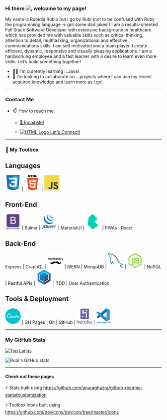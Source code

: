 ### Hi there <img src="https://media.tenor.com/images/3b388fe03da271d2674faf85eb7c3fcd/tenor.gif" width="50px">, welcome to my page!

My name is Rubidia Rubio but I go by Rubi (not to be confused with Ruby the programming language -> got some dad jokes!) I am a results-oriented Full Stack Software Developer with extensive background in healthcare which has provided me with valuable skills such as critical thinking, attention to detail, multitasking, organizational and effective communications skills. I am self motivated and a team player. I create efficient, dynamic, responsive and visually pleasing applications. I am a hardworking employee and a fast learner with a desire to learn even more skills. Let’s build something together!

- 👩‍💻 I’m currently learning ...Java!
- 💞️ I’m looking to collaborate on ...projects where I can use my recent acquired knowledge and learn more as I go! 

---

### Contact Me

- 📫 How to reach me:  
     * <a href="mailto:w.rubidia.rubio@gmail.com" target="_blank" rel="noopener noreferrer">📧 Email Me!</a>
            
     * <a href='https://linkedin.com/in/rubidia-rubio-in/' target="_blank" rel="noopener noreferrer">
        <img src="https://icons-for-free.com/iconfiles/png/512/linked+linkedin+logo+social+icon-1320191784782940875.png" alt="HTML Logo" width="50"> Let's Connect!</a>

---

### 🧰 My Toolbox
        
## Languages
<img src="https://github.com/devicons/devicon/blob/master/icons/css3/css3-original.svg" alt="CSS Logo" width="50" height="50"> | <img src="https://github.com/devicons/devicon/blob/master/icons/html5/html5-original-wordmark.svg" alt="HTML Logo" width="50" height="50"> | <img src="https://github.com/devicons/devicon/blob/master/icons/javascript/javascript-original.svg" alt="JavaScript Logo" width="50" height="50">
        
## Front-End
<img src="https://github.com/devicons/devicon/blob/master/icons/bootstrap/bootstrap-plain-wordmark.svg" alt="Bootstrap logo" width="50" height="50"> | Bulma | <img src="https://github.com/devicons/devicon/blob/master/icons/jquery/jquery-plain-wordmark.svg" alt="JQuery Logo" width="50" height="50"> | MaterialUI | <img src="https://github.com/devicons/devicon/blob/master/icons/bulma/bulma-plain.svg" alt="Bulma logo" width="50" height="50"> | PWAs | React 
        
## Back-End
Express | GraphQL | <img src="https://github.com/devicons/devicon/blob/master/icons/handlebars/handlebars-original-wordmark.svg" alt="Handlebars logo" width="50" height="50"> | MERN | MongoDB | <img src="https://github.com/devicons/devicon/blob/master/icons/mysql/mysql-plain.svg" alt="MySQL logo" width="50" height="50"> | <img src="https://github.com/devicons/devicon/blob/master/icons/nodejs/nodejs-original.svg" alt="Node.js Logo" width="50" height="50"> | NoSQL | Restful APIs | <img src="https://github.com/devicons/devicon/blob/master/icons/sequelize/sequelize-original.svg" alt="Sequelize logo" width="50" height="50"> | TDD | User Authentication

## Tools & Deployment
<img src="https://github.com/devicons/devicon/blob/master/icons/canva/canva-original.svg" alt="Canva logo" width="50" height="50"> | GH Pages | Git | GitHub | <img src="https://github.com/devicons/devicon/blob/master/icons/heroku/heroku-plain-wordmark.svg" alt="Heroku logo" width="50" height="50"> | <img src="https://github.com/devicons/devicon/blob/master/icons/vscode/vscode-original-wordmark.svg" alt="VSCode logo" width="50" height="50">
 

---
### My GitHub Stats

[![Top Langs](https://github-readme-stats.vercel.app/api/top-langs/?username=rubiocode)](https://github.com/rubiocode/github-readme-stats)



![Rubi's GitHub stats](https://github-readme-stats.vercel.app/api?username=rubiocode&show_icons=true&theme=synthwave)
 
---
#### Check out these pages 

⚡ Stats built using https://github.com/anuraghazra/github-readme-stats#customization

⚡ Toolbox icons built using https://github.com/devicons/devicon/tree/master/icons
<!---
rubiocode/rubiocode is a ✨ special ✨ repository because its `README.md` (this file) appears on your GitHub profile.
You can click the Preview link to take a look at your changes.
--->
